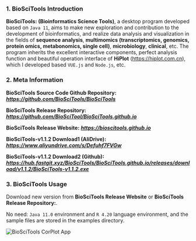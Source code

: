 ### 1. BioSciTools Introduction
**BioSciTools: (Bioinformatics Science Tools)**, a desktop program developed based on `Java 11`, aims to make new exploration and contribution to the development of bioinformatics, and realize data analysis and visualization in the fields of **sequence analysis**, **multimomics (transcriptomics, genomics, protein omics, metabonomics, single cell)**, **microbiology**, **clinical**, etc. The program inherits the excellent interactive components, perfect analysis function and beautiful operation interface of **HiPlot** (https://hiplot.com.cn), which I developed based `VUE.js` and `Node.js`, etc.

### 2. Meta Information
**BioSciTools Source Code Github Repository:** **_https://github.com/BioSciTools/BioSciTools_**

**BioSciTools Release Repository:** **_https://github.com/BioSciTool/BioSciTools.github.io_**

**BioSciTools Release Website:** **_https://bioscitools.github.io_**

**BioSciTools-v1.1.2 Download1 (AliDrive):** **_https://www.aliyundrive.com/s/Defuhf7FVGw_**

**BioSciTools-v1.1.2 Download2 (Github):** **_https://hub.fastgit.xyz/BioSciTools/BioSciTools.github.io/releases/download/v1.1.2/BioSciTools-v1.1.2.exe_**

### 3. BioSciTools Usage
Download new version from **BioSciTools Release Website** or **BioSciTools Release Repository:**.

No need: `Java 11.0` environment and `R 4.20` language environment, and the sample files are stored in the examples directory.

![BioSciTools CorPlot App](https://benben-miao.gitee.io/image-cloud/BioSciTools/BioSciTools-Home.png)
